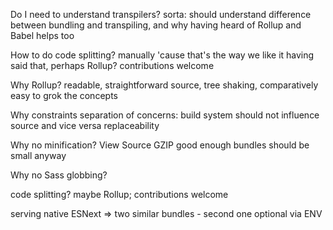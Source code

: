 Do I need to understand transpilers?
sorta: should understand difference between bundling and transpiling, and why
having heard of Rollup and Babel helps too

How to do code splitting?
manually 'cause that's the way we like it
having said that, perhaps Rollup? contributions welcome

Why Rollup?
readable, straightforward source, tree shaking, comparatively easy to grok the concepts

Why constraints
separation of concerns: build system should not influence source and vice versa
replaceability

Why no minification?
View Source
GZIP good enough
bundles should be small anyway

Why no Sass globbing?

code splitting?
maybe Rollup; contributions welcome

serving native ESNext
⇒ two similar bundles - second one optional via ENV
